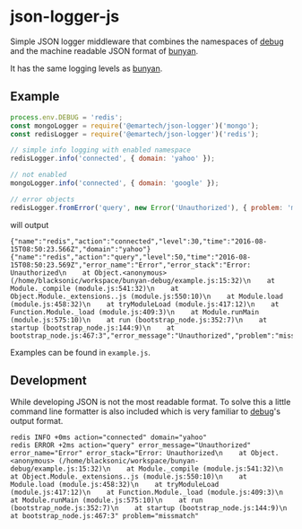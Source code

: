 # json-logger-js

Simple JSON logger middleware that combines the namespaces of [debug] and the
 machine readable JSON format of [bunyan].

It has the same logging levels as [bunyan].

## Example

```javascript
process.env.DEBUG = 'redis';
const mongoLogger = require('@emartech/json-logger')('mongo');
const redisLogger = require('@emartech/json-logger')('redis');

// simple info logging with enabled namespace
redisLogger.info('connected', { domain: 'yahoo' });

// not enabled
mongoLogger.info('connected', { domain: 'google' });

// error objects
redisLogger.fromError('query', new Error('Unauthorized'), { problem: 'missmatch' });
```

will output

```
{"name":"redis","action":"connected","level":30,"time":"2016-08-15T08:50:23.566Z","domain":"yahoo"}
{"name":"redis","action":"query","level":50,"time":"2016-08-15T08:50:23.569Z","error_name":"Error","error_stack":"Error: Unauthorized\n    at Object.<anonymous> (/home/blacksonic/workspace/bunyan-debug/example.js:15:32)\n    at Module._compile (module.js:541:32)\n    at Object.Module._extensions..js (module.js:550:10)\n    at Module.load (module.js:458:32)\n    at tryModuleLoad (module.js:417:12)\n    at Function.Module._load (module.js:409:3)\n    at Module.runMain (module.js:575:10)\n    at run (bootstrap_node.js:352:7)\n    at startup (bootstrap_node.js:144:9)\n    at bootstrap_node.js:467:3","error_message":"Unauthorized","problem":"missmatch"}
```

Examples can be found in ```example.js```.

## Development

While developing JSON is not the most readable format. To solve this a little
 command line formatter is also included which is very familiar to [debug]'s
 output format.

```
redis INFO +0ms action="connected" domain="yahoo"
redis ERROR +2ms action="query" error_message="Unauthorized" error_name="Error" error_stack="Error: Unauthorized\n    at Object.<anonymous> (/home/blacksonic/workspace/bunyan-debug/example.js:15:32)\n    at Module._compile (module.js:541:32)\n    at Object.Module._extensions..js (module.js:550:10)\n    at Module.load (module.js:458:32)\n    at tryModuleLoad (module.js:417:12)\n    at Function.Module._load (module.js:409:3)\n    at Module.runMain (module.js:575:10)\n    at run (bootstrap_node.js:352:7)\n    at startup (bootstrap_node.js:144:9)\n    at bootstrap_node.js:467:3" problem="missmatch"
```

[debug]: https://github.com/visionmedia/debug
[bunyan]: https://github.com/trentm/node-bunyan
